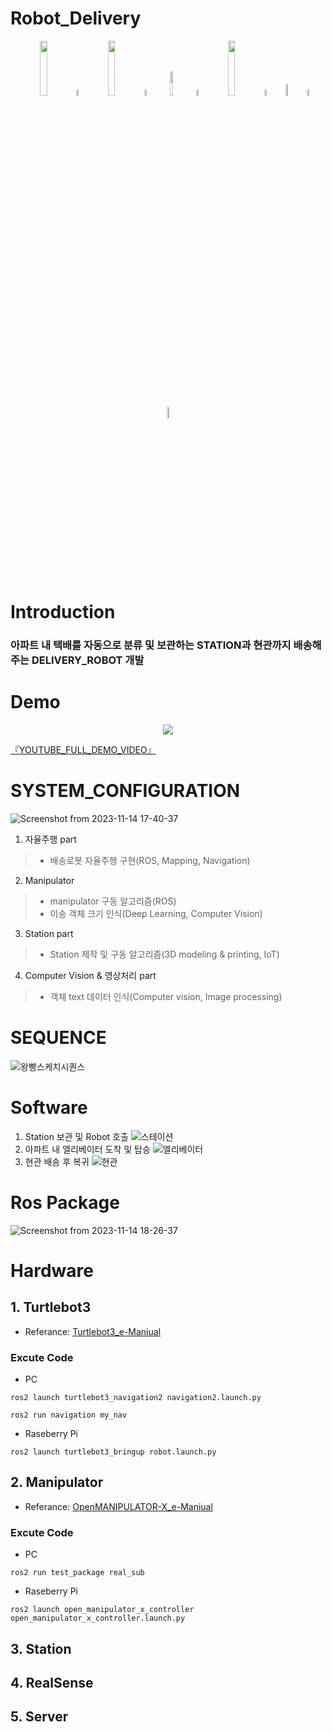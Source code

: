 Robot_Delivery
=========

<div align="center">
  <a>
    <img src="https://github.com/addinedu-ros-2nd/robot-repo-1/assets/132206474/c5d1ed7c-905f-48e6-a4e4-0cad3d4f0f35" width="15%" /></a> 
  <img src="https://github.com/ultralytics/assets/raw/main/social/logo-transparent.png" width="5%" alt="" />

  <a>
    <img src="https://github.com/addinedu-ros-2nd/robot-repo-1/assets/132206474/a8c8ff1d-4b09-4ee2-997a-39cebda308e8" width="15%" /></a> 
  <img src="https://github.com/ultralytics/assets/raw/main/social/logo-transparent.png" width="5%" alt="" />

  <a>
    <img src="https://github.com/addinedu-ros-2nd/robot-repo-1/assets/132206474/7ba7d2a7-7181-4a1b-951f-4657235dc992" width="10%" /></a>
  <img src="https://github.com/ultralytics/assets/raw/main/social/logo-transparent.png" width="5%" alt="" />
  
  <a>
    <img src="https://github.com/addinedu-ros-2nd/robot-repo-1/assets/132206474/5f791e00-8687-4b88-ae2a-63cf7c4d0fa8" width="15%" /></a> 
  <img src="https://github.com/ultralytics/assets/raw/main/social/logo-transparent.png" width="5%" alt="" />

  <a>
    <img src="https://github.com/addinedu-ros-2nd/robot-repo-1/assets/132206474/31c6515f-a85c-4e3b-bfeb-5d5ee8533792" width="7%" /></a> 
  <img src="https://github.com/ultralytics/assets/raw/main/social/logo-transparent.png" width="5%" alt="" />
  
  <a>
    <img src="https://github.com/ultralytics/yolov5/releases/download/v1.0/logo-docker-small.png" width="7%" /></a>

</div>

Introduction
=========
### 아파트 내 택배를 자동으로 분류 및 보관하는 STATION과 현관까지 배송해주는 DELIVERY_ROBOT 개발
# Demo
<div align="center">
  <img src="demo.gif"/>
</div>

[『YOUTUBE_FULL_DEMO_VIDEO』](https://www.youtube.com/watch?v=yonJqRplI4o)

# SYSTEM_CONFIGURATION
![Screenshot from 2023-11-14 17-40-37](https://github.com/addinedu-ros-2nd/robot-repo-1/assets/132206474/c881aef8-e224-4ff2-b445-d4ea391d142d)
1. 자율주행 part
> * 배송로봇 자율주행 구현(ROS, Mapping, Navigation)
2. Manipulator
> * manipulator 구동 알고리즘(ROS)
> * 이송 객체 크기 인식(Deep Learning, Computer Vision)
3. Station part
> * Station 제작 및 구동 알고리즘(3D modeling & printing, IoT)
4. Computer Vision & 영상처리 part
> * 객체 text 데이터 인식(Computer vision, Image processing)

# SEQUENCE
![왕빵스케치시퀀스](https://github.com/addinedu-ros-2nd/robot-repo-1/assets/132206474/1c8ca792-1681-4096-b700-53bde99febdb)

# Software
1. Station 보관 및 Robot 호출
![스테이션](https://github.com/addinedu-ros-2nd/robot-repo-1/assets/132206474/12d164d9-4c28-4b72-8314-7c2df1d446bc)
2. 아파트 내 엘리베이터 도착 및 탑승
![엘리베이터](https://github.com/addinedu-ros-2nd/robot-repo-1/assets/132206474/595b23e2-877f-4102-b54b-fe6e8f4648d6)
3. 현관 배송 후 복귀
![현관](https://github.com/addinedu-ros-2nd/robot-repo-1/assets/132206474/71e1c026-94a1-4638-b2f9-c92e83e073fc)
# Ros Package
![Screenshot from 2023-11-14 18-26-37](https://github.com/addinedu-ros-2nd/robot-repo-1/assets/132206474/7ae18880-0819-4301-9c87-c6da30babded)

# Hardware

## 1. Turtlebot3
* Referance: [Turtlebot3_e-Maniual](https://emanual.robotis.com/docs/en/platform/turtlebot3/overview/)
### Excute Code
* PC
```
ros2 launch turtlebot3_navigation2 navigation2.launch.py
```
```
ros2 run navigation my_nav
```
* Raseberry Pi
```
ros2 launch turtlebot3_bringup robot.launch.py
```

## 2. Manipulator
* Referance: [OpenMANIPULATOR-X_e-Maniual](https://emanual.robotis.com/docs/en/platform/openmanipulator_x/overview/)
### Excute Code
* PC
```
ros2 run test_package real_sub
```
* Raseberry Pi
```
ros2 launch open_manipulator_x_controller open_manipulator_x_controller.launch.py
```

## 3. Station
## 4. RealSense 
## 5. Server

